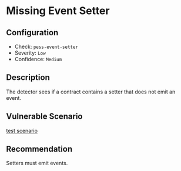# Missing Event Setter

## Configuration
* Check: `pess-event-setter`
* Severity: `Low`
* Confidence: `Medium`

## Description
The detector sees if a contract contains a setter that does not emit an event.

## Vulnerable Scenario
[test scenario](../tests/event_setter_test.sol)

## Recommendation
Setters must emit events.
